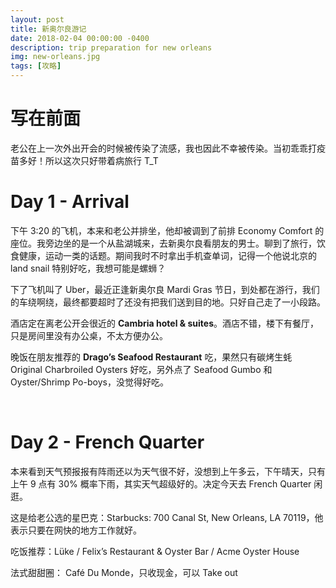 ```yaml
---
layout: post
title: 新奥尔良游记
date: 2018-02-04 00:00:00 -0400
description: trip preparation for new orleans
img: new-orleans.jpg
tags: [攻略]
---
```



# 写在前面

老公在上一次外出开会的时候被传染了流感，我也因此不幸被传染。当初乖乖打疫苗多好！所以这次只好带着病旅行 T_T


# Day 1 - Arrival

下午 3:20 的飞机，本来和老公并排坐，他却被调到了前排 Economy Comfort 的座位。我旁边坐的是一个从盐湖城来，去新奥尔良看朋友的男士。聊到了旅行，饮食健康，运动一类的话题。期间我时不时拿出手机查单词，记得一个他说北京的 land snail 特别好吃，我想可能是螺蛳？

下了飞机叫了 Uber，最近正逢新奥尔良 Mardi Gras 节日，到处都在游行，我们的车绕啊绕，最终都要超时了还没有把我们送到目的地。只好自己走了一小段路。

酒店定在离老公开会很近的 **Cambria hotel & suites**。酒店不错，楼下有餐厅，只是房间里没有办公桌，不太方便办公。

晚饭在朋友推荐的 **Drago’s Seafood Restaurant** 吃，果然只有碳烤生蚝 Original Charbroiled Oysters 好吃，另外点了 Seafood Gumbo 和 Oyster/Shrimp Po-boys，没觉得好吃。


<br>

# Day 2 - French Quarter

本来看到天气预报报有阵雨还以为天气很不好，没想到上午多云，下午晴天，只有上午 9 点有 30% 概率下雨，其实天气超级好的。决定今天去 French Quarter 闲逛。

这是给老公选的星巴克：Starbucks: 700 Canal St, New Orleans, LA 70119，他表示只要在网快的地方工作就好。

吃饭推荐：Lüke / Felix’s Restaurant & Oyster Bar / Acme Oyster House

法式甜甜圈： Café Du Monde，只收现金，可以 Take out


<!--

<hr>

🇫🇷 波本街 Bourbon St.－皇家街 Royal St.－ 杰克逊广场 Jackson Square - 密西西比河


法国区的建筑具有相当浓郁的异国特色。然而，波本街上一家接一家的酒吧又会把人从遥远的欧洲拉回来。隔壁的皇家街以画廊和古董店闻名。


法国市场 Frech Market 是法国区最平价的市场，有很多小摊贩售卖一些当地特色，比如鳄鱼头、面具等。




<hr>



<br>


# Day 3 - Garden District


Another Starbucks: 2801 Magazine St, New Orleans, LA 70115



💐 以精美的各式老建筑而闻名，周边更有很多博物馆



吃饭推荐：Cochon Butcher，Sake Cafe Uptown - 属于美国与日本风味的结合



<br>

## 其他

<hr>

### 🌳 橡树庄园 Oak Alley Plantation

因为它不在市区（1小时车程），我们报名了酒店的一日游，70刀一个人，包括门票。早上８点多大巴车会来酒店楼下接人，下午3点左右就送回到酒店啦~

<br>

### 🐊 沼泽地之旅 Swamp Tour

短吻鳄喜欢太阳，所以沼泽之旅尽量选一个天气晴朗的时候去。


网址：<a href="http://www.ultimateswamptour.com/times/" target="_blank">www.ultimateswamptour.com/times/</a>

地址：450 Laroussini Street， Westwego， LA

<br>


### 🎸 The Spotted Cat Music Club

人气非常旺的一家，店很小，没什么座位，基本就是人挤人地站着听音乐，这一家没有 admission fee 也没有 minimum one drink 的限制。

### 🎼 Preservation Hall

官网上可以预订门票

<br>

## 注意事项

<hr>

❗️ 无论何时去都要做好防蚊准备

❗️ 晚上的法国区不是特别的安全，特别是波本街的酒吧附近，建议不要单独一个人溜达，尽量组队前往

-->